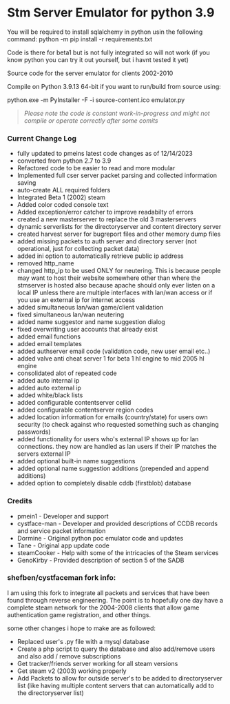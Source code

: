 # Stm Server Emulator  for python 3.9

You will be required to install sqlalchemy in python usin the following command:
python -m pip install -r requirements.txt


Code is there for beta1 but is not fully integrated so will not work (if you know python you can try it out yourself, but i havnt tested it yet)

Source code for the server emulator for clients 2002-2010

Compile on Python 3.9.13 64-bit if you want to run/build from source using:

python.exe -m PyInstaller -F -i source-content.ico emulator.py

> *Please note the code is constant work-in-progress and might not compile or operate correctly after some comits*

### Current Change Log
+ fully updated to pmeins latest code changes as of 12/14/2023
+ converted from python 2.7 to 3.9
+ Refactored code to be easier to read and more modular
+ Implemented full cser server packet parsing and collected information saving
+ auto-create ALL required folders
+ Integrated Beta 1 (2002) steam
+ Added color coded console text
+ Added exception/error catcher to improve readabilty of errors
+ created a new masterserver to replace the old 3 masterservers
+ dynamic serverlists for the directoryserver and content directory server
+ created harvest server for bugreport files and other memory dump files
+ added missing packets to auth server and directory server (not operational, just for collecting packet data)
+ added ini option to automatically retrieve public ip address
+ removed http_name
+ changed http_ip to be used ONLY for neutering.  This is because people may want to host their website somewhere other than where the stmserver is hosted
    also because apache should only ever listen on a local IP unless there are multiple interfaces with lan/wan access or if you use an external ip for internet access
+ added simultaneous lan/wan game/client validation
+ fixed simultaneous lan/wan neutering
+ added name suggestor and name suggestion dialog
+ fixed overwriting user accounts that already exist
+ added email functions
+ added email templates
+ added authserver email code (validation code, new user email etc..)
+ added valve anti cheat server 1 for beta 1 hl engine to mid 2005 hl engine
+ consolidated alot of repeated code
+ added auto internal ip
+ added auto external ip
+ added white/black lists
+ added configurable contentserver cellid
+ added configurable contentserver region codes
+ added location information for emails (country/state) for users own security (to check against who requested something such as changing passwords)
+ added functionality for users who's external IP shows up for lan connections. they now are handled as lan users if their IP matches the servers external IP
+ added optional built-in name suggestions
+ added optional name suggestion additions (prepended and append additions)
+ added option to completely disable cddb (firstblob) database


### Credits
+ pmein1 - Developer and support
+ cystface-man - Developer and provided descriptions of CCDB records and service packet information
+ Dormine - Original python poc emulator code and updates
+ Tane - Original app update code
+ steamCooker - Help with some of the intricacies of the Steam services
+ GenoKirby - Provided description of section 5 of the SADB


### shefben/cystfaceman fork info:
I am using this fork to integrate all packets and services that have been found through reverse engineering.
The point is to hopefully one day have a complete steam network for the 2004-2008 clients that allow game authentication
game registration, and other things.

some other changes i hope to make are as followed:
  
+ Replaced user's .py file with a mysql database
+ Create a php script to query the database and also add/remove users and also add / remove subscriptions
+ Get tracker/friends server working for all steam versions
+ Get steam v2 (2003) working properly
+ Add Packets to allow for outside server's to be added to directoryserver list (like having multiple content servers that can automatically add to the directoryserver list)
